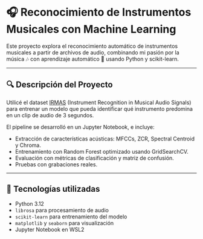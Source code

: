 # 🎧 Reconocimiento de Instrumentos Musicales con Machine Learning

Este proyecto explora el reconocimiento automático de instrumentos musicales a partir de archivos de audio, combinando mi pasión por la música 🎶 con aprendizaje automático 🧠 usando Python y scikit-learn.

---

## 🔍 Descripción del Proyecto

Utilicé el dataset [IRMAS](https://www.upf.edu/web/mtg/irmas) (Instrument Recognition in Musical Audio Signals) para entrenar un modelo que pueda identificar qué instrumento predomina en un clip de audio de 3 segundos.

El pipeline se desarrolló en un Jupyter Notebook, e incluye:

- Extracción de características acústicas: MFCCs, ZCR, Spectral Centroid y Chroma.
- Entrenamiento con Random Forest optimizado usando GridSearchCV.
- Evaluación con métricas de clasificación y matriz de confusión.
- Pruebas con grabaciones reales.

---

## 🧰 Tecnologías utilizadas

- Python 3.12
- `librosa` para procesamiento de audio
- `scikit-learn` para entrenamiento del modelo
- `matplotlib` y `seaborn` para visualización
- Jupyter Notebook en WSL2

